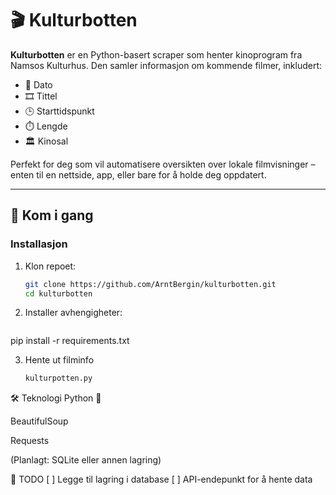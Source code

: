 # 🎬 Kulturbotten

**Kulturbotten** er en Python-basert scraper som henter kinoprogram fra Namsos Kulturhus. Den samler informasjon om kommende filmer, inkludert:

- 📅 Dato
- 🎞️ Tittel
- 🕒 Starttidspunkt
- ⏱️ Lengde
- 🏛️ Kinosal

Perfekt for deg som vil automatisere oversikten over lokale filmvisninger – enten til en nettside, app, eller bare for å holde deg oppdatert.

---

## 🚀 Kom i gang

### Installasjon

1. Klon repoet:
   ```bash
   git clone https://github.com/ArntBergin/kulturbotten.git
   cd kulturbotten
   
2. Installer avhengigheter:

   ```bash
pip install -r requirements.txt

3. Hente ut filminfo
   ```bash
   kulturpotten.py

   
🛠 Teknologi
Python 🐍

BeautifulSoup

Requests

(Planlagt: SQLite eller annen lagring)

📌 TODO
[ ] Legge til lagring i database
[ ] API-endepunkt for å hente data
